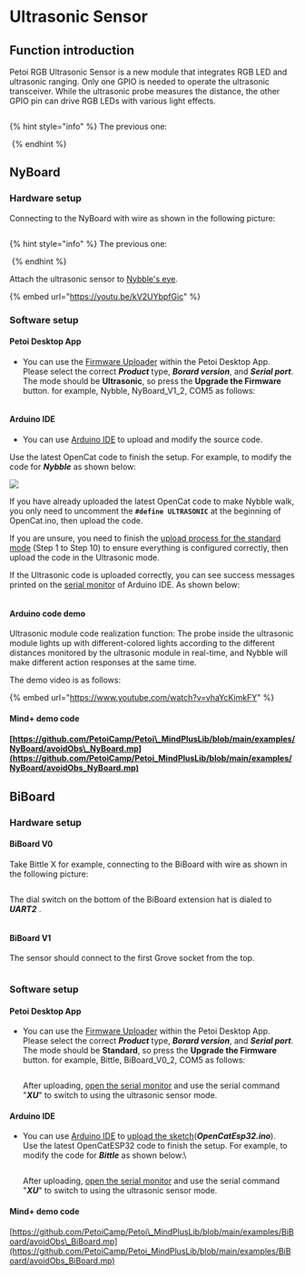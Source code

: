 # Ultrasonic Sensor

## Function introduction

Petoi RGB Ultrasonic Sensor is a new module that integrates RGB LED and ultrasonic ranging. Only one GPIO is needed to operate the ultrasonic transceiver. While the ultrasonic probe measures the distance, the other GPIO pin can drive RGB LEDs with various light effects.

<figure><img src="../.gitbook/assets/Ultra_01 (1).jpg" alt=""><figcaption></figcaption></figure>

{% hint style="info" %}
The previous one:

<img src="../.gitbook/assets/超声波传感器01.jpg" alt="" data-size="original">
{% endhint %}

## NyBoard

### Hardware setup

Connecting to the NyBoard with wire as shown in the following picture:

<figure><img src="../.gitbook/assets/UltraConnect_01.jpg" alt=""><figcaption></figcaption></figure>

{% hint style="info" %}
The previous one:



<img src="../.gitbook/assets/Ultrasonic_Sensor.jpeg" alt="" data-size="original">
{% endhint %}

Attach the ultrasonic sensor to [Nybble's eye](https://youtu.be/g7_ODr_3DTc).

{% embed url="https://youtu.be/kV2UYbpfGic" %}

### Software setup

#### Petoi Desktop App

* You can use the [Firmware Uploader](https://docs.petoi.com/desktop-app/firmware-uploader#select-the-correct-options-to-upload-the-latest-firmware) within the Petoi Desktop App.\
  Please select the correct _**Product**_ type, _**Borard version**_, and _**Serial port**_. The mode should be **Ultrasonic**, so press the **Upgrade the Firmware** button. for example, Nybble, NyBoard\_V1\_2, COM5 as follows:

<figure><img src="../.gitbook/assets/image (489).png" alt=""><figcaption></figcaption></figure>

#### Arduino IDE

* You can use [Arduino IDE](https://www.arduino.cc/en/software) to upload and modify the source code.&#x20;

Use the latest OpenCat code to finish the setup. For example,  to modify the code for _**Nybble**_ as shown below:

![](<../.gitbook/assets/image (172).png>)

If you have already uploaded the latest OpenCat code to make Nybble walk, you only need to uncomment the **`#define ULTRASONIC`** at the beginning of OpenCat.ino, then upload the code.&#x20;

If you are unsure, you need to finish the [upload process for the standard mode](https://docs.petoi.com/arduino-ide/upload-sketch-for-nyboard) (Step 1 to Step 10) to ensure everything is configured correctly, then upload the code in the Ultrasonic mode.&#x20;

If the Ultrasonic code is uploaded correctly, you can see success messages printed on the [serial monitor](https://docs.petoi.com/arduino-ide/serial-monitor) of Arduino IDE. As shown below:

<figure><img src="../.gitbook/assets/image (239).png" alt=""><figcaption></figcaption></figure>

#### Arduino code demo

Ultrasonic module code realization function: The probe inside the ultrasonic module lights up with different-colored lights according to the different distances monitored by the ultrasonic module in real-time, and Nybble will make different action responses at the same time.

The demo video is as follows:

{% embed url="https://www.youtube.com/watch?v=vhaYcKimkFY" %}

#### Mind+ demo code

#### [https://github.com/PetoiCamp/Petoi\_MindPlusLib/blob/main/examples/NyBoard/avoidObs\_NyBoard.mp](https://github.com/PetoiCamp/Petoi_MindPlusLib/blob/main/examples/NyBoard/avoidObs_NyBoard.mp)

## BiBoard

### Hardware setup

#### BiBoard V0&#x20;

Take Bittle X for example, connecting to the BiBoard with wire as shown in the following picture:

<figure><img src="../.gitbook/assets/Ultrasonic_BiBoard.png" alt=""><figcaption></figcaption></figure>

The dial switch on the bottom of the BiBoard extension hat is dialed to _**UART2**_ .

<figure><img src="../.gitbook/assets/Switch.jpg" alt=""><figcaption></figcaption></figure>

#### BiBoard V1

The sensor should connect to the first Grove socket from the top.

<figure><img src="../.gitbook/assets/Ultrasonsic_BiBoard_V1.jpg" alt=""><figcaption></figcaption></figure>

### Software setup

#### Petoi Desktop App

*   You can use the [Firmware Uploader](https://docs.petoi.com/desktop-app/firmware-uploader#select-the-correct-options-to-upload-the-latest-firmware) within the Petoi Desktop App.\
    Please select the correct _**Product**_ type, _**Borard version**_, and _**Serial port**_. The mode should be **Standard**, so press the **Upgrade the Firmware** button. for example, Bittle, BiBoard\_V0\_2, COM5 as follows:

    <figure><img src="../.gitbook/assets/image (513).png" alt=""><figcaption></figcaption></figure>

    After uploading,  [open the serial monitor](../arduino-ide/serial-monitor.md#biboard) and use the serial command "_**XU**_" to switch to using the ultrasonic sensor mode.

#### Arduino IDE

*   You can use [Arduino IDE](https://www.arduino.cc/en/software) to [upload the sketch](https://docs.petoi.com/arduino-ide/upload-sketch-for-biboard#id-2.-set-up-biboard)(_**OpenCatEsp32.ino**_). \
    Use the latest OpenCatESP32 code to finish the setup. For example,  to modify the code for _**Bittle**_ as shown below:\


    <figure><img src="../.gitbook/assets/image (514).png" alt=""><figcaption></figcaption></figure>

    After uploading,  [open the serial monitor](../arduino-ide/serial-monitor.md#biboard) and use the serial command "_**XU**_" to switch to using the ultrasonic sensor mode.

#### Mind+ demo code

[https://github.com/PetoiCamp/Petoi\_MindPlusLib/blob/main/examples/BiBoard/avoidObs\_BiBoard.mp](https://github.com/PetoiCamp/Petoi_MindPlusLib/blob/main/examples/BiBoard/avoidObs_BiBoard.mp)
